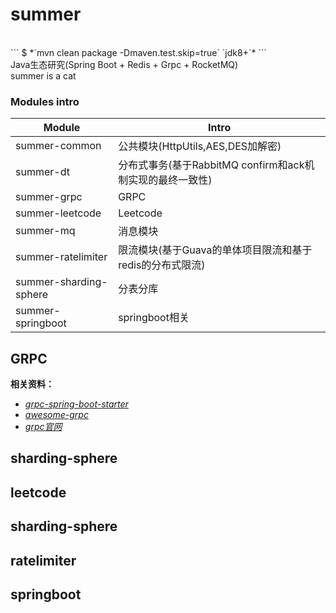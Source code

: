 # summer<br>```$ *`mvn clean package -Dmaven.test.skip=true` `jdk8+`*```<br>Java生态研究(Spring Boot + Redis + Grpc + RocketMQ)<br>summer is a cat### Modules introModule | Intro  ------ | ------  summer-common | 公共模块(HttpUtils,AES,DES加解密)<br>summer-dt | 分布式事务(基于RabbitMQ confirm和ack机制实现的最终一致性)<br>summer-grpc | GRPC<br>summer-leetcode | Leetcode<br>summer-mq | 消息模块<br>summer-ratelimiter | 限流模块(基于Guava的单体项目限流和基于redis的分布式限流)<br>summer-sharding-sphere | 分表分库<br>summer-springboot | springboot相关<br>## GRPC**相关资料：**    * [*grpc-spring-boot-starter*](https://github.com/LogNet/grpc-spring-boot-starter)<br>* [*awesome-grpc*](https://github.com/grpc-ecosystem/awesome-grpc)<br>* [*grpc官网*](https://grpc.io/)<br>## sharding-sphere  ## leetcode  ## sharding-sphere  ## ratelimiter  ## springboot  